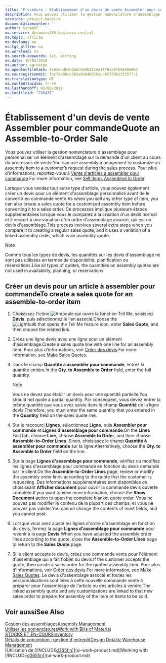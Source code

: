 ```yaml
---
title: "Procédure : Établissement d'un devis de vente Assembler pour commande | Microsoft Docs"
description: Vous pouvez utiliser la gestion nomenclature d'assemblage pour personnaliser un élément d'assemblage sur la demande d'un client au cours du processus de vente.
services: project-madeira
documentationcenter: ''
author: SorenGP
ms.service: dynamics365-business-central
ms.topic: article
ms.devlang: na
ms.tgt_pltfrm: na
ms.workload: na
ms.search.keywords: kit, kitting
ms.date: 10/01/2018
ms.author: sgroespe
ms.openlocfilehash: 5c6cebdb3bdadc9a8b3830a1ff0cb9fb4649e863
ms.sourcegitcommit: 1bcfaa99ea302e6b84b8361ca02730b135557fc1
ms.translationtype: HT
ms.contentlocale: fr-FR
ms.lasthandoff: 03/08/2019
ms.locfileid: "796437"
---
```

# <a name="quote-an-assemble-to-order-sale"></a><span data-ttu-id="797ed-103">Établissement d'un devis de vente Assembler pour commande</span><span class="sxs-lookup"><span data-stu-id="797ed-103">Quote an Assemble-to-Order Sale</span></span>
<span data-ttu-id="797ed-104">Vous pouvez utiliser la gestion nomenclature d'assemblage pour personnaliser un élément d'assemblage sur la demande d'un client au cours du processus de vente.</span><span class="sxs-lookup"><span data-stu-id="797ed-104">You can use assembly management to customize an assembly item to a customer’s request during the sales process.</span></span> <span data-ttu-id="797ed-105">Pour plus d'informations, reportez-vous à [Vente d'articles à assembler pour commande](assembly-how-to-sell-items-assembled-to-order.md).</span><span class="sxs-lookup"><span data-stu-id="797ed-105">For more information, see [Sell Items Assembled to Order](assembly-how-to-sell-items-assembled-to-order.md).</span></span>  

<span data-ttu-id="797ed-106">Lorsque vous vendez tout autre type d'article, vous pouvez également créer un devis pour un élément d'assemblage personnalisé avant de le convertir en commande vente.</span><span class="sxs-lookup"><span data-stu-id="797ed-106">As when you sell any other type of item, you can also create a sales quote for a customized assembly item before converting it to a sales order.</span></span> <span data-ttu-id="797ed-107">Ce processus implique plusieurs étapes supplémentaires lorsque vous le comparez à la création d'un devis normal et il recourt à une variation d'un ordre d'assemblage associé, qui est un devis d'assemblage.</span><span class="sxs-lookup"><span data-stu-id="797ed-107">This process involves several extra steps when you compare it to creating a regular sales quote, and it uses a variation of a linked assembly order, which is an assembly quote.</span></span>

> [!NOTE]  
>  <span data-ttu-id="797ed-108">Comme tous les types de devis, les quantités sur les devis d'assemblage ne sont pas utilisées en termes de disponibilité, planification ou réservations.</span><span class="sxs-lookup"><span data-stu-id="797ed-108">Like all types of quotes, the quantities on assembly quotes are not used in availability, planning, or reservations.</span></span>  

## <a name="to-create-a-sales-quote-for-an-assemble-to-order-item"></a><span data-ttu-id="797ed-109">Créer un devis pour un article à assembler pour commande</span><span class="sxs-lookup"><span data-stu-id="797ed-109">To create a sales quote for an assemble-to-order item</span></span>  
1.  <span data-ttu-id="797ed-110">Choisissez l'icône ![Ampoule qui ouvre la fonction Tell Me](media/ui-search/search_small.png "Dites-moi ce que vous voulez faire"), saisissez **Devis**, puis sélectionnez le lien associé.</span><span class="sxs-lookup"><span data-stu-id="797ed-110">Choose the ![Lightbulb that opens the Tell Me feature](media/ui-search/search_small.png "Tell me what you want to do") icon, enter **Sales Quote**, and then choose the related link.</span></span>  
2.  <span data-ttu-id="797ed-111">Créez une ligne devis avec une ligne pour un élément d'assemblage.</span><span class="sxs-lookup"><span data-stu-id="797ed-111">Create a sales quote line with one line for an assembly item.</span></span> <span data-ttu-id="797ed-112">Pour plus d'informations, voir [Créer des devis](sales-how-make-offers.md).</span><span class="sxs-lookup"><span data-stu-id="797ed-112">For more information, see [Make Sales Quotes](sales-how-make-offers.md).</span></span>  
3.  <span data-ttu-id="797ed-113">Dans le champ **Quantité à assembler pour commande**, entrez la quantité entière.</span><span class="sxs-lookup"><span data-stu-id="797ed-113">In the **Qty. to Assemble to Order** field, enter the full quantity.</span></span>

    > [!NOTE]  
    >  <span data-ttu-id="797ed-114">Vous ne devez pas établir un devis pour une quantité partielle.</span><span class="sxs-lookup"><span data-stu-id="797ed-114">You should not quote a partial quantity.</span></span> <span data-ttu-id="797ed-115">Par conséquent, vous devez entrer la même quantité que vous avez saisie dans le champ **Quantité** de la ligne devis.</span><span class="sxs-lookup"><span data-stu-id="797ed-115">Therefore, you must enter the same quantity that you entered in the **Quantity** field on the sales quote line.</span></span>  

4.  <span data-ttu-id="797ed-116">Sur le raccourci **Lignes**, sélectionnez **Ligne**, puis **Assembler pour commande** et **Lignes d'assemblage pour commande**.</span><span class="sxs-lookup"><span data-stu-id="797ed-116">On the **Lines** FastTab, choose **Line**, choose **Assemble to Order**, and then choose **Assemble-to-Order Lines**.</span></span> <span data-ttu-id="797ed-117">Sinon, choisissez le champ **Quantité à assembler pour commande** sur la ligne.</span><span class="sxs-lookup"><span data-stu-id="797ed-117">Alternatively, choose the **Qty. to Assemble to Order** field on the line.</span></span>  
5.  <span data-ttu-id="797ed-118">Sur la page **Lignes d'assemblage pour commande**, vérifiez ou modifiez les lignes d'assemblage pour commande en fonction du devis demandé par le client.</span><span class="sxs-lookup"><span data-stu-id="797ed-118">On the **Assemble-to-Order Lines** page, review or modify the assembly order lines according to the quote that the customer is requesting.</span></span> <span data-ttu-id="797ed-119">Des informations supplémentaires sont disponibles en choisissant **Afficher document** pour ouvrir la commande devis ouverte complète.</span><span class="sxs-lookup"><span data-stu-id="797ed-119">If you want to view more information, choose the **Show Document** action to open the complete blanket quote order.</span></span> <span data-ttu-id="797ed-120">Vous ne pouvez pas modifier le contenu de la plupart des champs, et vous ne pouvez pas valider.</span><span class="sxs-lookup"><span data-stu-id="797ed-120">You cannot change the contents of most fields, and you cannot post.</span></span>  
6.  <span data-ttu-id="797ed-121">Lorsque vous avez ajusté les lignes d'ordre d'assemblage en fonction du devis, fermez la page **Lignes d'assemblage pour commande** pour revenir à la page **Devis**.</span><span class="sxs-lookup"><span data-stu-id="797ed-121">When you have adjusted the assembly order lines according to the quote, close the **Assemble-to-Order Lines** page to return to the **Sales Quote** page.</span></span>  
7.  <span data-ttu-id="797ed-122">Si le client accepte le devis, créez une commande vente pour l'élément d'assemblage qui a fait l'objet du devis.</span><span class="sxs-lookup"><span data-stu-id="797ed-122">If the customer accepts the quote, then create a sales order for the quoted assembly item.</span></span> <span data-ttu-id="797ed-123">Pour plus d'informations, voir [Créer des devis](sales-how-make-offers.md).</span><span class="sxs-lookup"><span data-stu-id="797ed-123">For more information, see [Make Sales Quotes](sales-how-make-offers.md).</span></span> <span data-ttu-id="797ed-124">Le devis d'assemblage associé et toutes les personnalisations sont liées à cette nouvelle commande vente à préparer pour l'assemblage de l'article ou des articles à vendre.</span><span class="sxs-lookup"><span data-stu-id="797ed-124">The linked assembly quote and any customizations are linked to that new sales order to prepare for assembly of the item or items to be sold.</span></span>  

## <a name="see-also"></a><span data-ttu-id="797ed-125">Voir aussi</span><span class="sxs-lookup"><span data-stu-id="797ed-125">See Also</span></span>  
[<span data-ttu-id="797ed-126">Gestion des assemblages</span><span class="sxs-lookup"><span data-stu-id="797ed-126">Assembly Management</span></span>](assembly-assemble-items.md)  
[<span data-ttu-id="797ed-127">Utiliser les nomenclatures</span><span class="sxs-lookup"><span data-stu-id="797ed-127">Work with Bills of Material</span></span>](inventory-how-work-BOMs.md)  
[<span data-ttu-id="797ed-128">STOCKS ET EN-COURS</span><span class="sxs-lookup"><span data-stu-id="797ed-128">Inventory</span></span>](inventory-manage-inventory.md)  
[<span data-ttu-id="797ed-129">Détails de conception : gestion d'entrepôt</span><span class="sxs-lookup"><span data-stu-id="797ed-129">Design Details: Warehouse Management</span></span>](design-details-warehouse-management.md)  
<span data-ttu-id="797ed-130">[Utilisation de [!INCLUDE[d365fin](includes/d365fin_md.md)]](ui-work-product.md)</span><span class="sxs-lookup"><span data-stu-id="797ed-130">[Working with [!INCLUDE[d365fin](includes/d365fin_md.md)]](ui-work-product.md)</span></span>

